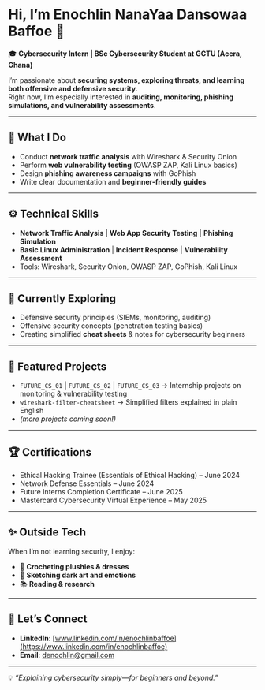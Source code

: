 # Hi, I’m Enochlin NanaYaa Dansowaa Baffoe 👋  

🎓 **Cybersecurity Intern | BSc Cybersecurity Student at GCTU (Accra, Ghana)**  

I’m passionate about **securing systems, exploring threats, and learning both offensive and defensive security**.  
Right now, I’m especially interested in **auditing, monitoring, phishing simulations, and vulnerability assessments**.  

---

## 🔐 What I Do
- Conduct **network traffic analysis** with Wireshark & Security Onion  
- Perform **web vulnerability testing** (OWASP ZAP, Kali Linux basics)  
- Design **phishing awareness campaigns** with GoPhish  
- Write clear documentation and **beginner-friendly guides**  

---

## ⚙️ Technical Skills
- **Network Traffic Analysis** | **Web App Security Testing** | **Phishing Simulation**  
- **Basic Linux Administration** | **Incident Response** | **Vulnerability Assessment**  
- Tools: Wireshark, Security Onion, OWASP ZAP, GoPhish, Kali Linux  

---

## 🌱 Currently Exploring
- Defensive security principles (SIEMs, monitoring, auditing)  
- Offensive security concepts (penetration testing basics)  
- Creating simplified **cheat sheets** & notes for cybersecurity beginners  

---

## 📌 Featured Projects
- `FUTURE_CS_01` | `FUTURE_CS_02` | `FUTURE_CS_03` → Internship projects on monitoring & vulnerability testing  
- `wireshark-filter-cheatsheet` → Simplified filters explained in plain English  
- *(more projects coming soon!)*  

---

## 🏆 Certifications
- Ethical Hacking Trainee (Essentials of Ethical Hacking) – June 2024  
- Network Defense Essentials – June 2024  
- Future Interns Completion Certificate – June 2025  
- Mastercard Cybersecurity Virtual Experience – May 2025  

---

## ✨ Outside Tech
When I’m not learning security, I enjoy:  
- 🧶 **Crocheting plushies & dresses**  
- 🎨 **Sketching dark art and emotions**  
- 📚 **Reading & research**  

---

## 🤝 Let’s Connect
- **LinkedIn**: [www.linkedin.com/in/enochlinbaffoe](https://www.linkedin.com/in/enochlinbaffoe)  
- **Email**: denochlin@gmail.com  

---

💡 *“Explaining cybersecurity simply—for beginners and beyond.”*  
